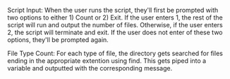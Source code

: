 Script Input:
When the user runs the script, they'll first be prompted with two options to either 1) Count or 2) Exit.
If the user enters 1, the rest of the script will run and output the number of files. Otherwise, if the
user enters 2, the script will terminate and exit. If the user does not enter of these two options, they'll
be prompted again. 

File Type Count:
For each type of file, the directory gets searched for files ending in the appropriate extention using find. 
This gets piped into a variable and outputted with the corresponding message. 
